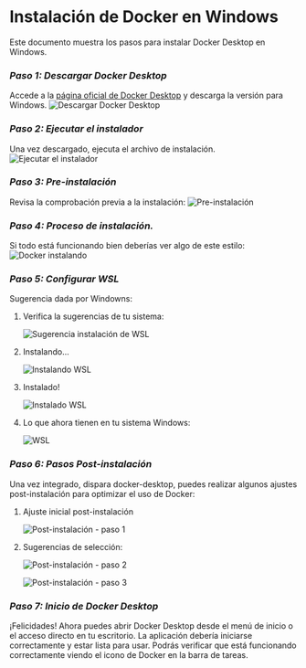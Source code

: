 # Instalación de Docker en Windows

Este documento muestra los pasos para instalar Docker Desktop en Windows.

### ***Paso 1: Descargar Docker Desktop***

Accede a la [página oficial de Docker Desktop](https://www.docker.com/products/docker-desktop) y descarga la versión para Windows.
![Descargar Docker Desktop](img/install_docker/docker_download.png)

### ***Paso 2: Ejecutar el instalador***

Una vez descargado, ejecuta el archivo de instalación.
![Ejecutar el instalador](img/install_docker/docker_exe.png)

### ***Paso 3: Pre-instalación***

Revisa la comprobación previa a la instalación:
![Pre-instalación](img/install_docker/docker_pre_install.png)

### ***Paso 4: Proceso de instalación.***

Si todo está funcionando bien deberías ver algo de este estilo:
![Docker instalando](img/install_docker/docker_installed.png)

### ***Paso 5: Configurar WSL***

Sugerencia dada por Windowns:

1. Verifica la sugerencias de tu sistema:

   ![Sugerencia instalación de WSL](img/install_docker/docker_install_wsl.png)

2. Instalando...

   ![Instalando WSL](img/install_docker/docker_install_wsl2.png)

3. Instalado!

   ![Instalado WSL](img/install_docker/docker_install_wsl3.png)

4. Lo que ahora tienen en tu sistema Windows:

   ![WSL](img/install_docker/docker_install_wsl4.png)

### ***Paso 6: Pasos Post-instalación***

Una vez integrado, dispara docker-desktop, puedes realizar algunos ajustes post-instalación para optimizar el uso de Docker:

1. Ajuste inicial post-instalación

   ![Post-instalación - paso 1](img/install_docker/docker_post_install.png)

2. Sugerencias de selección:

   ![Post-instalación - paso 2](img/install_docker/docker_post_install2.png)


   ![Post-instalación - paso 3](img/install_docker/docker_post_install3.png)

### ***Paso 7: Inicio de Docker Desktop***

¡Felicidades! Ahora puedes abrir Docker Desktop desde el menú de inicio o el acceso directo en tu escritorio. La aplicación debería iniciarse correctamente y estar lista para usar. Podrás verificar que está funcionando correctamente viendo el icono de Docker en la barra de tareas.